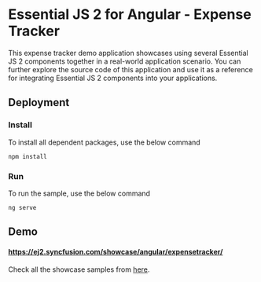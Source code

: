 # Essential JS 2 for Angular - Expense Tracker

This expense tracker demo application showcases using several Essential JS 2 components together in
a real-world application scenario. You can further explore the source code of this application and
use it as a reference for integrating Essential JS 2 components into your applications.

## Deployment

### Install

To install all dependent packages, use the below command

```
npm install
```

### Run

To run the sample, use the below command

```
ng serve
```

## Demo

#### <a href="https://ej2.syncfusion.com/showcase/angular/expensetracker/" target="_blank">https://ej2.syncfusion.com/showcase/angular/expensetracker/</a>

Check all the showcase samples from <a href="https://ej2.syncfusion.com/home/angular.html" target="_blank">here</a>.